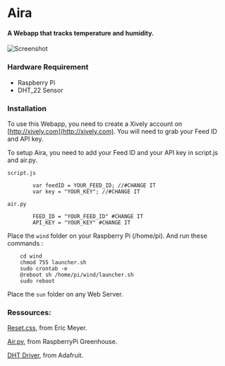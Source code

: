 # Aira 
#### A Webapp that tracks temperature and humidity.

![Screenshot](http://i.imgur.com/4nnrstW.png?1)

### Hardware Requirement

- Raspberry Pi
- DHT_22 Sensor


### Installation


To use this Webapp, you need to create a Xively account on [http://xively.com](http://xively.com). You will need to grab your Feed ID and API key.

To setup Aira, you need to add your Feed ID and your API key in script.js and air.py.

`script.js`

			var feedID = YOUR_FEED_ID; //#CHANGE IT
			var key = "YOUR_KEY"; //#CHANGE IT


`air.py`

			FEED_ID = "YOUR_FEED_ID" #CHANGE IT
			API_KEY = "YOUR_KEY" #CHANGE IT

Place the `wind` folder on your Raspberry Pi (/home/pi). And run these commands :

		cd wind
		chmod 755 launcher.sh
		sudo crontab -e
		@reboot sh /home/pi/wind/launcher.sh
		sudo reboot

Place the `sun` folder on any Web Server.

### Ressources:

[Reset.css](http://meyerweb.com/eric/tools/css/reset/), from Eric Meyer.

[Air.py](https://greenpihouse.wordpress.com/2013/10/25/rspberry-pi-dht22-xively/), from RaspberryPi Greenhouse.

[DHT Driver](https://github.com/adafruit/Adafruit-Raspberry-Pi-Python-Code/tree/master/Adafruit_DHT_Driver), from Adafruit.


